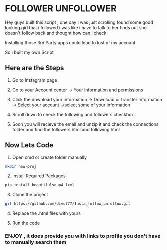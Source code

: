 # FOLLOWER UNFOLLOWER

Hey guys built this script , one day i was just scrolling found some good looking girl that i followed i was like i have to talk to her finds out she doesn't follow back and thought how can i check

Installing those 3rd Party apps could lead to lost of my account

So i built my own Script

## Here are the Steps

1. Go to Instagram page

2. Go to your Account center -> Your information and permissions

3. Click the download your information -> Download or transfer Information -> Select your account ->select some of your information

4. Scroll down to check the following and followers checkbox

5. Soon you will recieve the email and unzip it and check the connections folder and find the followers.html and following.html

## Now Lets Code

1. Open cmd or create folder manually

```bash
mkdir new-proj
```

2.  Install Required Packages

```bash
pip install beautifulsoup4 lxml
```

3. Clone the project

```bash
git https://github.com/divu777/Insta_follow_unfollow.git
```

4. Replace the .html files with yours

5. Run the code

### ENJOY , it does provide you with links to profile you don't have to manually search them
